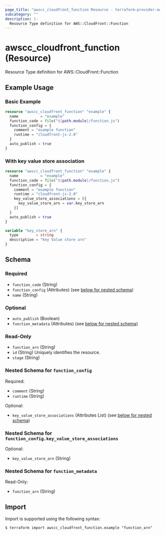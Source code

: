 ```yaml
---
page_title: "awscc_cloudfront_function Resource - terraform-provider-awscc"
subcategory: ""
description: |-
  Resource Type definition for AWS::CloudFront::Function
---
```


# awscc_cloudfront_function (Resource)

Resource Type definition for AWS::CloudFront::Function

## Example Usage

### Basic Example

```terraform
resource "awscc_cloudfront_function" "example" {
  name          = "example"
  function_code = file("${path.module}/function.js")
  function_config = {
    comment = "example function"
    runtime = "cloudfront-js-2.0"
  }
  auto_publish = true
}
```

### With key value store association

```terraform
resource "awscc_cloudfront_function" "example" {
  name          = "example"
  function_code = file("${path.module}/function.js")
  function_config = {
    comment = "example function"
    runtime = "cloudfront-js-2.0"
    key_value_store_associations = [{
      key_value_store_arn = var.key_store_arn
    }]
  }
  auto_publish = true
}

variable "key_store_arn" {
  type        = string
  description = "Key Value store arn"
}
```

<!-- schema generated by tfplugindocs -->
## Schema

### Required

- `function_code` (String)
- `function_config` (Attributes) (see [below for nested schema](#nestedatt--function_config))
- `name` (String)

### Optional

- `auto_publish` (Boolean)
- `function_metadata` (Attributes) (see [below for nested schema](#nestedatt--function_metadata))

### Read-Only

- `function_arn` (String)
- `id` (String) Uniquely identifies the resource.
- `stage` (String)

<a id="nestedatt--function_config"></a>
### Nested Schema for `function_config`

Required:

- `comment` (String)
- `runtime` (String)

Optional:

- `key_value_store_associations` (Attributes List) (see [below for nested schema](#nestedatt--function_config--key_value_store_associations))

<a id="nestedatt--function_config--key_value_store_associations"></a>
### Nested Schema for `function_config.key_value_store_associations`

Optional:

- `key_value_store_arn` (String)



<a id="nestedatt--function_metadata"></a>
### Nested Schema for `function_metadata`

Read-Only:

- `function_arn` (String)

## Import

Import is supported using the following syntax:

```shell
$ terraform import awscc_cloudfront_function.example "function_arn"
```